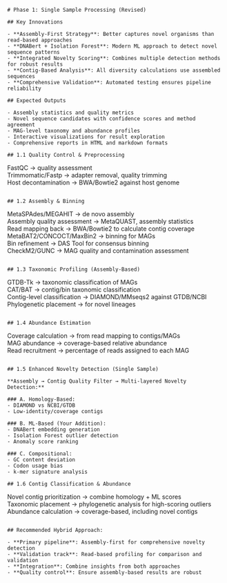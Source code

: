 ```
# Phase 1: Single Sample Processing (Revised)

## Key Innovations

- **Assembly-First Strategy**: Better captures novel organisms than read-based approaches
- **DNABert + Isolation Forest**: Modern ML approach to detect novel sequence patterns  
- **Integrated Novelty Scoring**: Combines multiple detection methods for robust results
- **Contig-Based Analysis**: All diversity calculations use assembled sequences
- **Comprehensive Validation**: Automated testing ensures pipeline reliability

## Expected Outputs

- Assembly statistics and quality metrics  
- Novel sequence candidates with confidence scores and method agreement  
- MAG-level taxonomy and abundance profiles  
- Interactive visualizations for result exploration  
- Comprehensive reports in HTML and markdown formats  

## 1.1 Quality Control & Preprocessing

```
FastQC → quality assessment  
Trimmomatic/Fastp → adapter removal, quality trimming  
Host decontamination → BWA/Bowtie2 against host genome
```

## 1.2 Assembly & Binning

```
MetaSPAdes/MEGAHIT → de novo assembly  
Assembly quality assessment → MetaQUAST, assembly statistics  
Read mapping back → BWA/Bowtie2 to calculate contig coverage  
MetaBAT2/CONCOCT/MaxBin2 → binning for MAGs  
Bin refinement → DAS Tool for consensus binning  
CheckM2/GUNC → MAG quality and contamination assessment  
```

## 1.3 Taxonomic Profiling (Assembly-Based)

```
GTDB-Tk → taxonomic classification of MAGs  
CAT/BAT → contig/bin taxonomic classification  
Contig-level classification → DIAMOND/MMseqs2 against GTDB/NCBI  
Phylogenetic placement → for novel lineages  
```

## 1.4 Abundance Estimation

```
Coverage calculation → from read mapping to contigs/MAGs  
MAG abundance → coverage-based relative abundance  
Read recruitment → percentage of reads assigned to each MAG  
```

## 1.5 Enhanced Novelty Detection (Single Sample)

**Assembly → Contig Quality Filter → Multi-layered Novelty Detection:**

### A. Homology-Based:
- DIAMOND vs NCBI/GTDB  
- Low-identity/coverage contigs  

### B. ML-Based (Your Addition):
- DNABert embedding generation  
- Isolation Forest outlier detection  
- Anomaly score ranking  

### C. Compositional:
- GC content deviation  
- Codon usage bias  
- k-mer signature analysis  

## 1.6 Contig Classification & Abundance

```
Novel contig prioritization → combine homology + ML scores  
Taxonomic placement → phylogenetic analysis for high-scoring outliers  
Abundance calculation → coverage-based, including novel contigs  
```

## Recommended Hybrid Approach:

- **Primary pipeline**: Assembly-first for comprehensive novelty detection  
- **Validation track**: Read-based profiling for comparison and validation  
- **Integration**: Combine insights from both approaches  
- **Quality control**: Ensure assembly-based results are robust  
```


